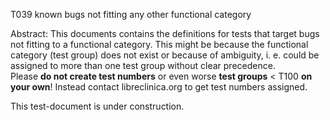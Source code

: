 T039 known bugs not fitting any other functional category

Abstract: This documents contains the definitions for tests that target bugs not fitting to a functional category. This might be because the functional category (test group) does not exist or because of ambiguity, i. e. could be assigned to more than one test group without clear precedence.  
Please **do not create test numbers** or even worse **test groups** < T100 **on your own**! Instead contact libreclinica.org to get test numbers assigned.

This test-document is under construction.
